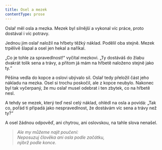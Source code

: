 ```yaml
---
title: Osel a mezek
contentType: prose
---
```


Oslař měl osla a mezka. Mezek byl silnější a vykonal víc práce, proto dostával i víc potravy.

Jednou jim oslař naložil na hřbety těžký náklad. Podělil oba stejně. Mezek trpělivě šlapal a osel jen hekal a naříkal.

„Co je tohle za spravedlnost!“ vyčítal mezkovi. „Ty dostáváš do žlabu dvakrát tolik sena a trávy, a přitom já mám na hřbetě naloženo stejně jako ty.“

Pěšina vedla do kopce a oslovi ubývalo sil. Oslař tedy přeložil část jeho nákladu na mezka. Osel si trochu poskočil, ale z kopce neubylo. Nakonec byl tak vyčerpaný, že mu oslař musel odebrat i ten zbytek, co na hřbetě nesl.

A tehdy se mezek, který teď nesl celý náklad, ohlédl na osla a povídá: „Tak co, pořád ti připadá jako nespravedlnost, že dostávám víc sena a trávy než ty?“

A osel žádnou odpověď, ani chytrou, ani oslovskou, na tahle slova nenašel.

  

> _Ale my můžeme najít poučení:  
> Neposuzuj člověka ani osla podle začátku,  
> nýbrž podle konce._
